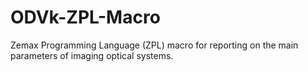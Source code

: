 # ODVk-ZPL-Macro
Zemax Programming Language (ZPL) macro for reporting on the main parameters of imaging optical systems.
